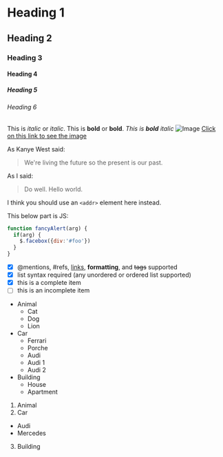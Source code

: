 # Heading 1

## Heading 2

### Heading 3

#### Heading 4

##### Heading 5

###### Heading 6

This is *italic* or _italic_.
This is **bold** or __bold__.
*This is __bold__ italic*
![Image](http://www.muchoconpoco.org/mfwlite/apps/mcp/resources/images/layout/icon-clock-light.png)
[Click on this link to see the image](http://www.muchoconpoco.org/mfwlite/apps/mcp/resources/images/layout/icon-clock-light.png)

As Kanye West said:
> We're living the future so
> the present is our past.

As I said:
> Do well.
> Hello world.

I think you should use an
`<addr>` element here instead.

This below part is JS:
```javascript
function fancyAlert(arg) {
  if(arg) {
    $.facebox({div:'#foo'})
  }
}
```

- [x] @mentions, #refs, [links](), **formatting**, and <del>tags</del> supported
- [x] list syntax required (any unordered or ordered list supported)
- [x] this is a complete item
- [ ] this is an incomplete item

* Animal
  * Cat
  * Dog
  * Lion
* Car
  * Ferrari
  * Porche
  * Audi
   * Audi 1
   * Audi 2
* Building
  * House
  * Apartment
  
1. Animal
2. Car
  * Audi
  * Mercedes
3. Building
